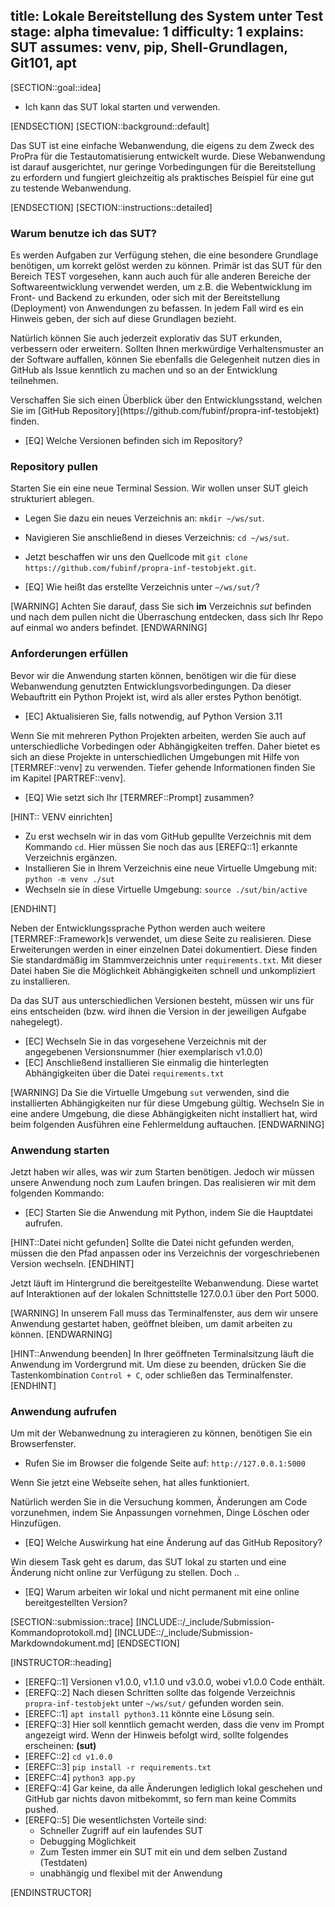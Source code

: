 title: Lokale Bereitstellung des System unter Test
stage: alpha
timevalue: 1
difficulty: 1
explains: SUT
assumes: venv, pip, Shell-Grundlagen, Git101, apt
---

[SECTION::goal::idea]

- Ich kann das SUT lokal starten und verwenden.

[ENDSECTION]
[SECTION::background::default]

Das SUT ist eine einfache Webanwendung, die eigens zu dem Zweck des ProPra für die
Testautomatisierung entwickelt wurde. Diese Webanwendung ist darauf ausgerichtet, nur geringe
Vorbedingungen für die Bereitstellung zu erfordern und fungiert gleichzeitig als praktisches
Beispiel für eine gut zu testende Webanwendung.

[ENDSECTION]
[SECTION::instructions::detailed]

### Warum benutze ich das SUT?

Es werden Aufgaben zur Verfügung stehen, die eine besondere Grundlage benötigen, um korrekt gelöst
werden zu können. Primär ist das SUT für den Bereich TEST vorgesehen, kann auch auch für alle
anderen Bereiche der Softwareentwicklung verwendet werden, um z.B. die Webentwicklung im Front- und
Backend zu erkunden, oder sich mit der Bereitstellung (Deployment) von Anwendungen zu befassen.
In jedem Fall wird es ein Hinweis geben, der sich auf diese Grundlagen bezieht.

Natürlich können Sie auch jederzeit explorativ das SUT erkunden, verbessern oder erweitern. Sollten
Ihnen merkwürdige Verhaltensmuster an der Software auffallen, können Sie ebenfalls die Gelegenheit
nutzen dies in GitHub als Issue kenntlich zu machen und so an der Entwicklung teilnehmen.

<replacement id=SUTCopyRepoLink>
Verschaffen Sie sich einen Überblick über den Entwicklungsstand, welchen Sie im
[GitHub Repository](https://github.com/fubinf/propra-inf-testobjekt) finden.
</replacement>

- [EQ] Welche Versionen befinden sich im Repository?

### Repository pullen

Starten Sie ein eine neue Terminal Session. Wir wollen unser SUT gleich strukturiert ablegen.

- Legen Sie dazu ein neues Verzeichnis an: `mkdir ~/ws/sut`.
- Navigieren Sie anschließend in dieses Verzeichnis: `cd ~/ws/sut`.
- Jetzt beschaffen wir uns den Quellcode mit `git clone https://github.com/fubinf/propra-inf-testobjekt.git`.

- [EQ] Wie heißt das erstellte Verzeichnis unter `~/ws/sut/`?

[WARNING]
Achten Sie darauf, dass Sie sich **im** Verzeichnis *sut* befinden und nach dem pullen nicht die
Überraschung entdecken, dass sich Ihr Repo auf einmal wo anders befindet.
[ENDWARNING]

### Anforderungen erfüllen

Bevor wir die Anwendung starten können, benötigen wir die für diese Webanwendung genutzten
Entwicklungsvorbedingungen. Da dieser Webauftritt ein Python Projekt ist, wird als aller erstes
Python benötigt.

- [EC] Aktualisieren Sie, falls notwendig, auf Python Version 3.11

Wenn Sie mit mehreren Python Projekten arbeiten, werden Sie auch auf unterschiedliche Vorbedingen
oder Abhängigkeiten treffen. Daher bietet es sich an diese Projekte in unterschiedlichen Umgebungen
mit Hilfe von [TERMREF::venv] zu verwenden. Tiefer gehende Informationen finden Sie im Kapitel
[PARTREF::venv].

- [EQ] Wie setzt sich Ihr [TERMREF::Prompt] zusammen?

[HINT:: VENV einrichten]

- Zu erst wechseln wir in das vom GitHub gepullte Verzeichnis mit dem Kommando `cd`. Hier
  müssen Sie noch das aus [EREFQ::1] erkannte Verzeichnis ergänzen.
- Installieren Sie in Ihrem Verzeichnis eine neue Virtuelle Umgebung mit: `python -m venv ./sut`
- Wechseln sie in diese Virtuelle Umgebung: `source ./sut/bin/active`

[ENDHINT]

Neben der Entwicklungssprache Python werden auch weitere [TERMREF::Framework]s verwendet, um diese
Seite zu realisieren. Diese Erweiterungen werden in einer einzelnen Datei dokumentiert. Diese
finden Sie standardmäßig im Stammverzeichnis unter `requirements.txt`. Mit dieser Datei haben Sie
die Möglichkeit Abhängigkeiten schnell und unkompliziert zu installieren.

Da das SUT aus unterschiedlichen Versionen besteht, müssen wir uns für eins entscheiden (bzw. wird
ihnen die Version in der jeweiligen Aufgabe nahegelegt).

- [EC] Wechseln Sie in das vorgesehene Verzeichnis mit der angegebenen Versionsnummer (hier
  exemplarisch v1.0.0)
- [EC] Anschließend installieren Sie einmalig die hinterlegten Abhängigkeiten über die Datei
  `requirements.txt`

[WARNING]
Da Sie die Virtuelle Umgebung `sut` verwenden, sind die installierten Abhängigkeiten nur für diese
Umgebung gültig. Wechseln Sie in eine andere Umgebung, die diese Abhängigkeiten nicht installiert
hat, wird beim folgenden Ausführen eine Fehlermeldung auftauchen.
[ENDWARNING]

### Anwendung starten

Jetzt haben wir alles, was wir zum Starten benötigen. Jedoch wir müssen unsere Anwendung noch zum
Laufen bringen. Das realisieren wir mit dem folgenden Kommando:

- [EC] Starten Sie die Anwendung mit Python, indem Sie die Hauptdatei aufrufen.

[HINT::Datei nicht gefunden]
Sollte die Datei nicht gefunden werden, müssen die den Pfad anpassen oder ins Verzeichnis der
vorgeschriebenen Version wechseln.
[ENDHINT]

Jetzt läuft im Hintergrund die bereitgestellte Webanwendung. Diese wartet auf Interaktionen auf der
lokalen Schnittstelle 127.0.0.1 über den Port 5000.

[WARNING]
In unserem Fall muss das Terminalfenster, aus dem wir unsere Anwendung gestartet haben, geöffnet
bleiben, um damit arbeiten zu können.
[ENDWARNING]

[HINT::Anwendung beenden]
In Ihrer geöffneten Terminalsitzung läuft die Anwendung im Vordergrund mit. Um diese zu beenden,
drücken Sie die Tastenkombination `Control + C`, oder schließen das Terminalfenster.
[ENDHINT]

### Anwendung aufrufen

Um mit der Webanwednung zu interagieren zu können, benötigen Sie ein Browserfenster.

- Rufen Sie im Browser die folgende Seite auf: `http://127.0.0.1:5000`

Wenn Sie jetzt eine Webseite sehen, hat alles funktioniert.

Natürlich werden Sie in die Versuchung kommen, Änderungen am Code vorzunehmen, indem Sie Anpassungen
vornehmen, Dinge Löschen oder Hinzufügen.

- [EQ] Welche Auswirkung hat eine Änderung auf das GitHub Repository?

Win diesem Task geht es darum, das SUT lokal zu starten und eine Änderung nicht online zur Verfügung
zu stellen. Doch ..

- [EQ] Warum arbeiten wir lokal und nicht permanent mit eine online bereitgestellten Version?

[SECTION::submission::trace]
[INCLUDE::/_include/Submission-Kommandoprotokoll.md]
[INCLUDE::/_include/Submission-Markdowndokument.md]
[ENDSECTION]

[INSTRUCTOR::heading]

- [EREFQ::1] Versionen v1.0.0, v1.1.0 und v3.0.0, wobei v1.0.0 Code enthält.
- [EREFQ::2] Nach diesen Schritten sollte das folgende Verzeichnis `propra-inf-testobjekt` unter
  `~/ws/sut/` gefunden worden sein.
- [EREFC::1] `apt install python3.11` könnte eine Lösung sein.
- [EREFQ::3] Hier soll kenntlich gemacht werden, dass die venv im Prompt angezeigt wird. Wenn
  der Hinweis befolgt wird, sollte folgendes erscheinen: **(sut)**
- [EREFC::2] `cd v1.0.0`
- [EREFC::3] `pip install -r requirements.txt`
- [EREFC::4] `python3 app.py`
- [EREFQ::4] Gar keine, da alle Änderungen lediglich lokal geschehen und GitHub gar nichts davon
  mitbekommt, so fern man keine Commits pushed.
- [EREFQ::5] Die wesentlichsten Vorteile sind:
  - Schneller Zugriff auf ein laufendes SUT
  - Debugging Möglichkeit
  - Zum Testen immer ein SUT mit ein und dem selben Zustand (Testdaten)
  - unabhängig und flexibel mit der Anwendung

[ENDINSTRUCTOR]
